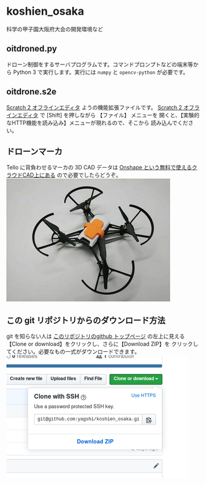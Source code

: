 # koshien_osaka
科学の甲子園大阪府大会の開発環境など

## oitdroned.py

ドローン制御をするサーバプログラムです。コマンドプロンプトなどの端末等から Python 3 で実行します。実行には `numpy` と `opencv-python` が必要です。

## oitdrone.s2e

[Scratch 2 オフラインエディタ](https://scratch.mit.edu/download/scratch2)
ようの機能拡張ファイルです。
[Scratch 2 オフラインエディタ](https://scratch.mit.edu/download/scratch2)
で [Shift] を押しながら 【ファイル】 メニューを
開くと、【実験的なHTTP機能を読み込み】メニューが現れるので、そこから
読み込んでください。

## ドローンマーカ

Tello に背負わせるマーカの 3D CAD データは
[Onshape という無料で使えるクラウドCAD上にある](https://cad.onshape.com/documents/058bd6e701b8a2fc60a9589a/w/3e75fc6e2ea59750af555c4a/e/99f57e155833bd124fe85d6b) 
ので必要でしたらどうぞ。
![Tello with marker](https://raw.githubusercontent.com/yagshi/koshien_osaka/images/tello_with_marker.jpg)

## この git リポジトリからのダウンロード方法

git を知らない人は
[このリポジトリのgithub トップページ](https://github.com/yagshi/koshien_osaka)
の左上に見える【Clone or download】をクリックし、さらに【Download ZIP】を
クリックしてください。必要なもの一式がダウンロードできます。
![Clone or download > Download ZIP](https://raw.githubusercontent.com/yagshi/koshien_osaka/images/downloadzip.png)
